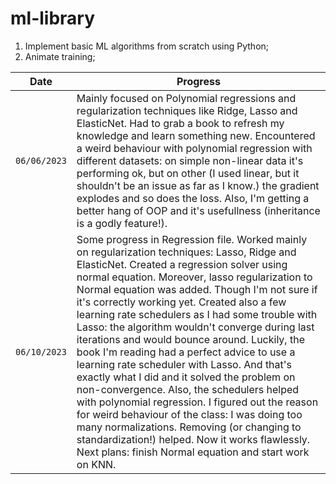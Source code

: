 # ml-library

1. Implement basic ML algorithms from scratch using Python;
2. Animate training;



| Date | Progress |
|--- | --- |
| `06/06/2023` | Mainly focused on Polynomial regressions and regularization techniques like Ridge, Lasso and ElasticNet. Had to grab a book to refresh my knowledge and learn something new. Encountered a weird behaviour with polynomial regression with different datasets: on simple non-linear data it's performing ok, but on other (I used linear, but it shouldn't be an issue as far as I know.) the gradient explodes and so does the loss. Also, I'm getting a better hang of OOP and it's usefullness (inheritance is a godly feature!). |
| `06/10/2023` | Some progress in Regression file. Worked mainly on regularization techniques: Lasso, Ridge and ElasticNet. Created a regression solver using normal equation. Moreover, lasso regularization to Normal equation was added. Though I'm not sure if it's correctly working yet. Created also a few learning rate schedulers as I had some trouble with Lasso: the algorithm wouldn't converge during last iterations and would bounce around. Luckily, the book I'm reading had a perfect advice to use a learning rate scheduler with Lasso. And that's exactly what I did and it solved the problem on non-convergence. Also, the schedulers helped with polynomial regression. I figured out the reason for weird behaviour of the class: I was doing too many normalizations. Removing (or changing to standardization!) helped. Now it works flawlessly. Next plans: finish Normal equation and start work on KNN. | 
